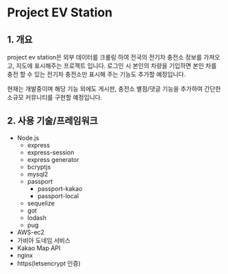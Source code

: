 # Project EV Station

## 1. 개요

project ev station은 외부 데이터를 크롤링 하여 전국의 전기차 충전소 정보를 가져오고, 
지도에 표시해주는 프로젝트 입니다. 로그인 시 본인의 차량을 기입하면 본인 차를 충전 할 수 있는
전기차 충전소만 표시해 주는 기능도 추가할 예정입니다.

현재는 개발중이며 해당 기능 외에도 게시판, 충전소 별점/댓글 기능을 추가하여 간단한 소규모 커뮤니티를
구현할 예정입니다.

## 2. 사용 기술/프레임워크

- Node.js
    - express
    - express-session
    - express generator
    - bcryptjs
    - mysql2
    - passport
        - passport-kakao
        - passport-local
    - sequelize
    - got
    - lodash
    - pug
- AWS-ec2
- 가비아 도네임 서비스
- Kakao Map API
- nginx
- https(letsencrypt 인증)
